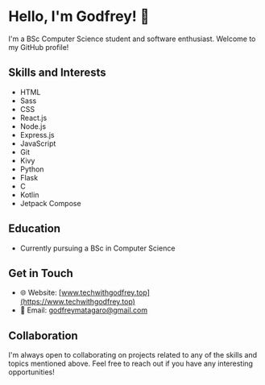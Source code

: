 # Hello, I'm Godfrey! 👋

I'm a BSc Computer Science student and software enthusiast. Welcome to my GitHub profile!

## Skills and Interests

- HTML
- Sass
- CSS
- React.js
- Node.js
- Express.js
- JavaScript
- Git
- Kivy
- Python
- Flask
- C
- Kotlin
- Jetpack Compose

## Education

- Currently pursuing a BSc in Computer Science

## Get in Touch

- 🌐 Website: [www.techwithgodfrey.top](https://www.techwithgodfrey.top)
- 📧 Email: [godfreymatagaro@gmail.com](mailto:godfreymatagaro@gmail.com)

## Collaboration

I'm always open to collaborating on projects related to any of the skills and topics mentioned above. Feel free to reach out if you have any interesting opportunities!

